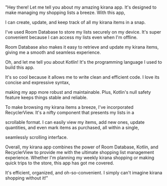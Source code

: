 

"Hey there! Let me tell you about my amazing kirana app. It's designed to make managing my shopping lists a breeze. With this app,

I can create, update, and keep track of all my kirana items in a snap.

I've used Room Database to store my lists securely on my device. It's super convenient because I can access my lists even when I'm offline.

Room Database also makes it easy to retrieve and update my kirana items, giving me a smooth and seamless experience.

Oh, and let me tell you about Kotlin! It's the programming language I used to build this app. 

It's so cool because it allows me to write clean and efficient code. I love its concise and expressive syntax, 

making my app more robust and maintainable. Plus, Kotlin's null safety feature keeps things stable and reliable.

To make browsing my kirana items a breeze, I've incorporated RecyclerView. It's a nifty component that presents my lists in a 

scrollable format. I can easily view my items, add new ones, update quantities, and even mark items as purchased, all within a single, 

seamlessly scrolling interface.

Overall, my kirana app combines the power of Room Database, Kotlin, and RecyclerView to provide me with the ultimate shopping list management experience. Whether I'm planning my weekly kirana shopping or making quick trips to the store, this app has got me covered. 

It's efficient, organized, and oh-so-convenient. I simply can't imagine kirana shopping without it!"
